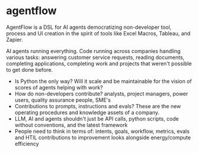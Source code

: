 # agentflow
AgentFlow is a DSL for AI agents democratizing non-developer tool, process and UI creation in the spirit of tools like Excel Macros, Tableau, and Zapier.

AI agents running everything. Code running across companies handling various tasks: answering customer service requests, reading documents, completing applications, completing work and projects that weren't possible to get done before.

- Is Python the only way? Will it scale and be maintainable for the vision of scores of agents helping with work?
- How do non-developers contribute? analysts, project managers, power users, quality assurance people, SME's
- Contributions to prompts, instructions and evals? These are the new operating procedures and knowledge assets of a company.
- LLM, AI and agents shouldn't just be API calls, python scripts, code without conventions, and the latest framework
- People need to think in terms of: intents, goals, workflow, metrics, evals and HTIL contributions to improvement looks alongside energy/compute efficiency
  
